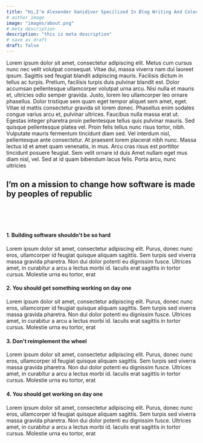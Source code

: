 ```yaml
---
title: "Hi,I’m Alexender Xanidiver Specilized In Blog Writing And Colecting"
# author image
image: "images/about.png"
# meta description
description: "this is meta description"
# save as draft
draft: false
---
```

Lorem ipsum dolor sit amet, consectetur adipiscing elit. Metus cum cursus nunc nec velit volutpat consequat. Vitae dui, massa viverra nam dui laoreet ipsum. Sagittis sed feugiat blandit adipiscing mauris. Facilisis dictum in tellus ac turpis. Pretium, facilisis turpis duis pulvinar blandit est. Dolor accumsan pellentesque ullamcorper volutpat urna arcu. Nisi nulla et mauris et, ultricies odio semper gravida. Justo, lorem leo ullamcorper leo ornare phasellus. Dolor tristique sem quam eget tempor aliquet sem amet, eget. Vitae id mattis consectetur gravida sit lorem donec.
Phasellus enim sodales congue varius arcu et, pulvinar ultrices. Faucibus nulla massa erat ut. Egestas integer pharetra proin pellentesque tellus quis pulvinar mauris. Sed quisque pellentesque platea vel. Proin felis tellus nunc risus tortor, nibh. Vulputate mauris fermentum tincidunt diam sed. Vel interdum nisl, pellentesque ante consectetur. At praesent lorem placerat nibh nunc. Massa lectus id et amet quam venenatis, in mus. Arcu cras risus est porttitor tincidunt posuere feugiat. Sem velit ornare id duis 
Amet nullam eget mus diam nisl, vel. Sed at id quam bibendum lacus felis. Porta arcu, nunc ultricies 


## I’m on a mission to change how software is made by peoples of republic

<br>
<br>
<br>

#### 1. Building software shouldn't be so hard

Lorem ipsum dolor sit amet, consectetur adipiscing elit. Purus, donec nunc eros, ullamcorper id feugiat quisque aliquam sagittis. Sem turpis sed viverra massa gravida pharetra. Non dui dolor potenti eu dignissim fusce. Ultrices amet, in curabitur a arcu a lectus morbi id. Iaculis erat sagittis in tortor cursus. Molestie urna eu tortor, erat

#### 2. You should get something working on day one

Lorem ipsum dolor sit amet, consectetur adipiscing elit. Purus, donec nunc eros, ullamcorper id feugiat quisque aliquam sagittis. Sem turpis sed viverra massa gravida pharetra. Non dui dolor potenti eu dignissim fusce. Ultrices amet, in curabitur a arcu a lectus morbi id. Iaculis erat sagittis in tortor cursus. Molestie urna eu tortor, erat

#### 3. Don't reimplement the wheel

Lorem ipsum dolor sit amet, consectetur adipiscing elit. Purus, donec nunc eros, ullamcorper id feugiat quisque aliquam sagittis. Sem turpis sed viverra massa gravida pharetra. Non dui dolor potenti eu dignissim fusce. Ultrices amet, in curabitur a arcu a lectus morbi id. Iaculis erat sagittis in tortor cursus. Molestie urna eu tortor, erat

#### 4. You should get  working on day one

Lorem ipsum dolor sit amet, consectetur adipiscing elit. Purus, donec nunc eros, ullamcorper id feugiat quisque aliquam sagittis. Sem turpis sed viverra massa gravida pharetra. Non dui dolor potenti eu dignissim fusce. Ultrices amet, in curabitur a arcu a lectus morbi id. Iaculis erat sagittis in tortor cursus. Molestie urna eu tortor, erat